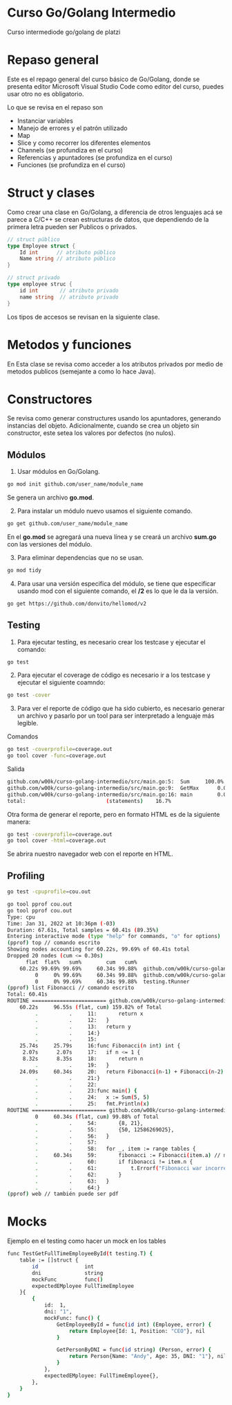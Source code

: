 # Curso Go/Golang Intermedio

Curso intermediode go/golang de platzi

# Repaso general

Este es el repago general del curso básico de Go/Golang, donde se presenta editor Microsoft Visual Studio Code como editor del curso, puedes usar otro no es obligatorio. 

Lo que se revisa en el repaso son 
- Instanciar variables
- Manejo de errores y el patrón utilizado
- Map
- Slice y como recorrer los diferentes elementos
- Channels (se profundiza en el curso)
- Referencias y apuntadores (se profundiza en el curso)
- Funciones (se profundiza en el curso)

# Struct y clases

Como crear una clase en Go/Golang, a diferencia de otros lenguajes acá se parece a C/C++ se crean estructuras de datos, que dependiendo de la primera letra pueden ser Publicos o privados. 

```go 
// struct público
type Employee struct {
    Id int      // atributo público
    Name string // atributo público
}

// struct privado
type employee struc {
    id int       // atributo privado
    name string  // atributo privado
}
```

Los tipos de accesos se revisan en la siguiente clase. 

# Metodos y funciones

En Esta clase se revisa como acceder a los atributos privados por medio de metodos publicos (semejante a como lo hace Java).

# Constructores

Se revisa como generar constructures usando los apuntadores, generando instancias del objeto. Adicionalmente, cuando se crea un objeto sin constructor, este setea los valores por defectos (no nulos).

## Módulos 

1. Usar módulos en Go/Golang.

```bash
go mod init github.com/user_name/module_name
```

Se genera un archivo **go.mod**. 

2. Para instalar un módulo nuevo usamos el siguiente comando.

```bash 
go get github.com/user_name/module_name
```

En el **go.mod** se agregará una nueva línea y se creará un archivo **sum.go** con las versiones del módulo.

3. Para eliminar dependencias que no se usan.

```bash
go mod tidy
```

4. Para usar una versión especifica del módulo, se tiene que especificar usando mod con el siguiente comando, el **/2** es lo que le da la versión.

```bash 
go get https://github.com/donvito/hellomod/v2
```

## Testing 

1. Para ejecutar testing, es necesario crear los testcase y ejecutar el comando:

```bash
go test
```

2. Para ejecutar el coverage de código es necesario ir a los testcase y ejecutar el siguiente coamndo:

```bash
go test -cover
```

3. Para ver el reporte de código que ha sido cubierto, es necesario generar un archivo y pasarlo por un tool para ser interpretado a lenguaje más legible.

Comandos

```bash 
go test -coverprofile=coverage.out
go tool cover -func=coverage.out
```

Salida

```bash 
github.com/w00k/curso-golang-intermedio/src/main.go:5:	Sum		100.0%
github.com/w00k/curso-golang-intermedio/src/main.go:9:	GetMax		0.0%
github.com/w00k/curso-golang-intermedio/src/main.go:16:	main		0.0%
total:							(statements)	16.7%
```

Otra forma de generar el reporte, pero en formato HTML es de la siguiente manera:

```bash
go test -coverprofile=coverage.out
go tool cover -html=coverage.out
```

Se abrira nuestro navegador web con el reporte en HTML.

## Profiling

```bash 
go test -cpuprofile=cou.out
```

```bash
go tool pprof cou.out
go tool pprof cou.out 
Type: cpu
Time: Jan 31, 2022 at 10:36pm (-03)
Duration: 67.61s, Total samples = 60.41s (89.35%)
Entering interactive mode (type "help" for commands, "o" for options)
(pprof) top // comando escrito
Showing nodes accounting for 60.22s, 99.69% of 60.41s total
Dropped 20 nodes (cum <= 0.30s)
      flat  flat%   sum%        cum   cum%
    60.22s 99.69% 99.69%     60.34s 99.88%  github.com/w00k/curso-golang-intermedio/src.Fibonacci
         0     0% 99.69%     60.34s 99.88%  github.com/w00k/curso-golang-intermedio/src.TestFibonacci
         0     0% 99.69%     60.34s 99.88%  testing.tRunner
(pprof) list Fibonacci // comando escrito
Total: 60.41s
ROUTINE ======================== github.com/w00k/curso-golang-intermedio/src.Fibonacci in /xxxx/xxxxxx/go/src/github.com/w00k/curso-golang-intermedio/src/main.go
    60.22s     96.55s (flat, cum) 159.82% of Total
         .          .     11:		return x
         .          .     12:	}
         .          .     13:	return y
         .          .     14:}
         .          .     15:
    25.74s     25.79s     16:func Fibonacci(n int) int {
     2.07s      2.07s     17:	if n <= 1 {
     8.32s      8.35s     18:		return n
         .          .     19:	}
    24.09s     60.34s     20:	return Fibonacci(n-1) + Fibonacci(n-2) // mayor tiempo de ejecución en el código
         .          .     21:}
         .          .     22:
         .          .     23:func main() {
         .          .     24:	x := Sum(5, 5)
         .          .     25:	fmt.Println(x)
ROUTINE ======================== github.com/w00k/curso-golang-intermedio/src.TestFibonacci in /xxxx/xxxxxx/go/src/github.com/w00k/curso-golang-intermedio/src/main_test.go
         0     60.34s (flat, cum) 99.88% of Total
         .          .     54:		{8, 21},
         .          .     55:		{50, 12586269025},
         .          .     56:	}
         .          .     57:
         .          .     58:	for _, item := range tables {
         .     60.34s     59:		fibonacci := Fibonacci(item.a) // mayor tiempo de ejecución en el test
         .          .     60:		if fibonacci != item.n {
         .          .     61:			t.Errorf("Fibonacci war incorrect, got %d and except %d", fibonacci, item.n)
         .          .     62:		}
         .          .     63:	}
         .          .     64:}
(pprof) web // también puede ser pdf 

```

# Mocks

Ejemplo en el testing como hacer un mock en los tables

```bash
func TestGetFullTimeEmployeeById(t testing.T) {
	table := []struct {
		id               int
		dni              string
		mockFunc         func()
		expectedEMployee FullTimeEmployee
	}{
		{
			id:  1,
			dni: "1",
			mockFunc: func() {
				GetEmployeeById = func(id int) (Employee, error) {
					return Employee{Id: 1, Position: "CEO"}, nil
				}

				GetPersonByDNI = func(id string) (Person, error) {
					return Person{Name: "Andy", Age: 35, DNI: "1"}, nil
				}
			},
			expectedEMployee: FullTimeEmployee{},
		},
	}
}
```
